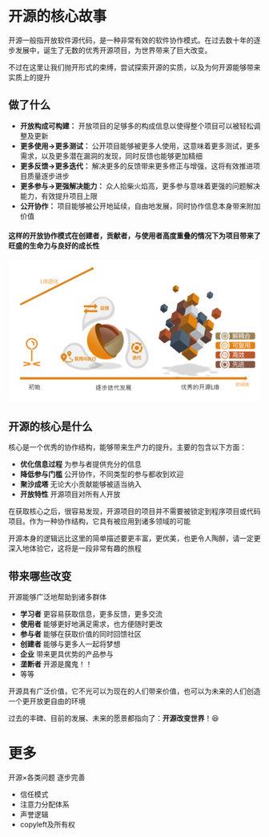 # 开源的核心故事

开源一般指开放软件源代码，是一种非常有效的软件协作模式。在过去数十年的逐步发展中，诞生了无数的优秀开源项目，为世界带来了巨大改变。

不过在这里让我们抛开形式的束缚，尝试探索开源的实质，以及为何开源能够带来实质上的提升



## 做了什么

- **开放构成可构建：** 开放项目的足够多的构成信息以使得整个项目可以被轻松调整及更新
- **更多使用->更多测试：** 公开项目能够被更多人使用，这意味着更多测试，更多需求，以及更多潜在漏洞的发现，同时反馈也能够更加精细
- **更多反馈->更多迭代：** 解决更多的反馈带来更多修正与增强，这将有效推进项目质量逐步进步
- **更多参与->更强解决能力：** 众人拾柴火焰高，更多参与意味着更强的问题解决能力，有效提升项目上限
- **公开协作：** 项目能够被公开地延续，自由地发展，同时协作信息本身带来附加价值

#### 这样的开放协作模式在创建者，贡献者，与使用者高度重叠的情况下为项目带来了旺盛的生命力与良好的成长性

![项目进化简介](../%E6%8F%92%E5%9B%BE%E5%8F%8A%E9%99%84%E5%8A%A0/LIB%E8%BF%AD%E4%BB%A3%E7%AE%80%E4%BB%8B.png)

## 开源的核心是什么

核心是一个优秀的协作结构，能够带来生产力的提升。主要的包含以下方面：

- **优化信息过程**   为参与者提供充分的信息
- **降低参与门槛**   公开协作，不同类型的参与都收到欢迎
- **聚沙成塔**   无论大小贡献能够被适当纳入
- **开放特性**   开源项目对所有人开放



在获取核心之后，很容易发现，开源项目的项目并不需要被锁定到程序项目或代码项目。作为一种协作结构，它具有被应用到诸多领域的可能

开源本身的逻辑远比这里的简单描述要更丰富，更优美，也更令人陶醉，请一定更深入地体验它，这将是一段非常有趣的旅程



## 带来哪些改变

开源能够广泛地帮助到诸多群体

- **学习者** 更容易获取信息，更多反馈，更多交流
- **使用者** 能够更好地满足需求，也方便随时更改
- **参与者**  能够在获取价值的同时回馈社区
- **创建者**  能够与更多人一起将梦想
- **企业**  带来更具优势的产品参与
- **垄断者**  开源是魔鬼！！
- 等等

开源具有广泛价值，它不光可以为现在的人们带来价值，也可以为未来的人们创造一个更开放更自由的环境

过去的丰碑、目前的发展、未来的愿景都指向了：**开源改变世界**！:laughing:

# 更多

开源×各类问题   逐步完善

- 信任模式
- 注意力分配体系
- 声誉逻辑
- copyleft及所有权



